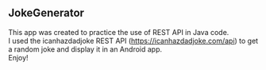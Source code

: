 ## JokeGenerator

This app was created to practice the use of REST API in Java code.  
I used the icanhazdadjoke REST API (https://icanhazdadjoke.com/api) to get a random joke and display it in an Android app.  
Enjoy!
